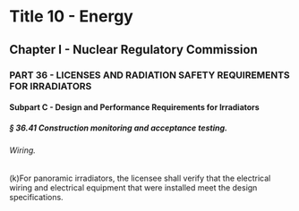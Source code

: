 
# Title 10 - Energy
## Chapter I - Nuclear Regulatory Commission
### PART 36 - LICENSES AND RADIATION SAFETY REQUIREMENTS FOR IRRADIATORS
#### Subpart C - Design and Performance Requirements for Irradiators
##### § 36.41 Construction monitoring and acceptance testing.
###### Wiring.

(k)For panoramic irradiators, the licensee shall verify that the electrical wiring and electrical equipment that were installed meet the design specifications.
